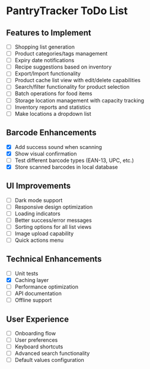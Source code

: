 # PantryTracker ToDo List

## Features to Implement
- [ ] Shopping list generation
- [ ] Product categories/tags management
- [ ] Expiry date notifications
- [ ] Recipe suggestions based on inventory
- [ ] Export/Import functionality
- [ ] Product cache list view with edit/delete capabilities
- [ ] Search/filter functionality for product selection
- [ ] Batch operations for food items
- [ ] Storage location management with capacity tracking
- [ ] Inventory reports and statistics
- [ ] Make locations a dropdown list

## Barcode Enhancements
- [x] Add success sound when scanning
- [x] Show visual confirmation
- [ ] Test different barcode types (EAN-13, UPC, etc.)
- [x] Store scanned barcodes in local database

## UI Improvements
- [ ] Dark mode support
- [ ] Responsive design optimization
- [ ] Loading indicators
- [ ] Better success/error messages
- [ ] Sorting options for all list views
- [ ] Image upload capability
- [ ] Quick actions menu

## Technical Enhancements
- [ ] Unit tests
- [x] Caching layer
- [ ] Performance optimization
- [ ] API documentation
- [ ] Offline support

## User Experience
- [ ] Onboarding flow
- [ ] User preferences
- [ ] Keyboard shortcuts
- [ ] Advanced search functionality
- [ ] Default values configuration
